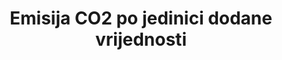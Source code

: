 ﻿---
title: Emisija CO2 po jedinici dodane vrijednosti
permalink: /9-4-1/
sdg_goal: 9
layout: indicator
indicator: 9.4.1
indicator_variable: co2_emsns_mtrc_tns_mln_usd
graph: longitudinal
graph_title: Carbon  Dioxide  Emissions  in  Metric  Tons  per  Million  Chained  (2009)  Dollars
graph_type_description: Line  graph
graph_status_notes: Graphed
variable_description: null
variable_notes: null
un_designated_tier: '1'
un_custodial_agency: 'UNIDO,  IEA  (Partnering  Agencies:  UNEP)'
target_id: '9.4'
has_metadata: true
goal_meta_link: 'http://unstats.un.org/sdgs/files/metadata-compilation/Metadata-Goal-9.pdf'
goal_meta_link_page: 8
indicator_name: Emisija CO2 po jedinici dodane vrijednosti
actual_indicator_available: Total  Energy  CO2  Emissions  per  Real  Dollar  of  GDP
rationale_interpretation: >-
  Emisija ugljika po jedinici dodane vrijednosti je univerzalni pokazatelj za mjerenje utjecaja industrijske proizvodnje na okoliš. Ono obuhvaća intenzitet korištenja energije, energetsku učinkovitost proizvodne tehnologije i najvažnije korištenje fosilnih goriva. Ovaj se pokazatelj također može prikazati kao emisija CO2 po jedinici proizvodnje.
target: >-
  Do 2030. nadograditi infrastrukturu i retrofit industrije kako bi bile održive, uz povećanu učinkovitost korištenja resursa i veće usvajanje čistih i ekološki prihvatljivih tehnologija i industrijskih procesa, sa svim zemljama koje djeluju u skladu s njihovim mogućnostima.
indicator_definition: >-
  Emisija CO2 po jedinici dodane vrijednosti je pokazatelj omjera između emisije ugljika i dodane vrijednosti. Emisija ugljika procjenjuje se iz podataka o potrošnji energije.
actual_indicator_available_description: Metric  Tons  Carbon  Dioxide  per  Million  Chained  (2009)  Dollars
periodicity: Annual
time_period: 1949-present  available
unit_of_measure: Metric  Tons  Carbon  Dioxide  per  Million  Chained  (2009)  Dollars
disaggregation_categories: N/A
disaggregation_geography: National
date_of_national_source_publication: AUGUST  2017
date_metadata_updated: '2017-09-21'
scheduled_update_by_national_source: MARCH  2018
source_agency_staff_name: Maggie  Woodward
source_agency_staff_email: maggie.woodward@eia.gov
source_agency_survey_dataset: 'Energy  Information  Administration  '
source_title: null
source_url: 'http://www.eia.gov/totalenergy/data/monthly/'
source_notes: null
published: true
us_method_of_computation: >-
  Published  in  Table  1.7  Primary  Energy  Consumption,  Energy  Expenditures,  and  Carbon  Dioxide  Emissions  Indicators  from  the  Monthly  Energy  Review  

---